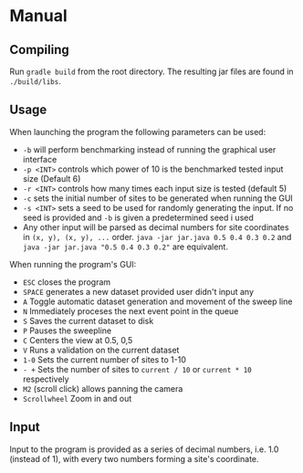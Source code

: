 # Manual

## Compiling

Run `gradle build` from the root directory. The resulting jar files are found in `./build/libs`.

## Usage

When launching the program the following parameters can be used:

* `-b` will perform benchmarking instead of running the graphical user interface
* `-p <INT>` controls which power of 10 is the benchmarked tested input size (Default 6)
* `-r <INT>` controls how many times each input size is tested (default 5)
* `-c` sets the initial number of sites to be generated when running the GUI
* `-s <INT>` sets a seed to be used for randomly generating the input. If no seed is provided and `-b` is given a predetermined seed i used
* Any other input will be parsed as decimal numbers for site coordinates in `(x, y), (x, y), ...` order. `java -jar jar.java 0.5 0.4 0.3 0.2` and `java -jar jar.java "0.5 0.4 0.3 0.2"` are equivalent.

When running the program's GUI:
* `ESC` closes the program
* `SPACE` generates a new dataset provided user didn't input any
* `A` Toggle automatic dataset generation and movement of the sweep line
* `N` Immediately proceses the next event point in the queue
* `S` Saves the current dataset to disk
* `P` Pauses the sweepline
* `C` Centers the view at 0.5, 0,5
* `V` Runs a validation on the current dataset
* `1-0` Sets the current number of sites to 1-10
* `- +` Sets the number of sites to `current / 10` or `current * 10` respectively
* `M2` (scroll click) allows panning the camera
* `Scrollwheel` Zoom in and out

## Input

Input to the program is provided as a series of decimal numbers, i.e. 1.0 (instead of 1), with every two numbers forming a site's coordinate.
